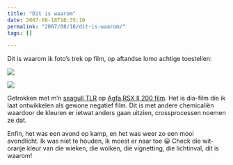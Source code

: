 ```yaml
---
title: "Dit is waarom"
date: 2007-08-18T16:35:10
permalink: "2007/08/18/dit-is-waarom/"
tags: []

---
```

Dit is waarom ik foto’s trek op film, op aftandse lomo achtige toestellen:

[](http://www.flickr.com/photos/simonvanherweghe/1159324149/ "http://www.flickr.com/photos/simonvanherweghe/1159324149/")

[![](http://farm2.static.flickr.com/1362/1159324149_951a8be3c4.jpg?v=0)](http://www.flickr.com/photos/simonvanherweghe/1159324149/ "http://www.flickr.com/photos/simonvanherweghe/1159324149/")

[](http://www.flickr.com/photos/simonvanherweghe/1159324149/ "http://www.flickr.com/photos/simonvanherweghe/1159324149/")

[](http://www.flickr.com/photos/simonvanherweghe/1159324149/ "http://www.flickr.com/photos/simonvanherweghe/1159324149/")

[](http://www.flickr.com/photos/simonvanherweghe/1159319465/in/photostream/ "http://www.flickr.com/photos/simonvanherweghe/1159319465/in/photostream/")

[![](http://farm2.static.flickr.com/1142/1159319465_9fd5a152b7.jpg?v=0)](http://www.flickr.com/photos/simonvanherweghe/1159319465/in/photostream/ "http://www.flickr.com/photos/simonvanherweghe/1159319465/in/photostream/")

[](http://www.flickr.com/photos/simonvanherweghe/1159319465/in/photostream/ "http://www.flickr.com/photos/simonvanherweghe/1159319465/in/photostream/")

[](http://www.flickr.com/photos/simonvanherweghe/1159319465/in/photostream/ "http://www.flickr.com/photos/simonvanherweghe/1159319465/in/photostream/")

Getrokken met m’n [seagull TLR](http://www.donebysimon.be/2007/04/18/2-ogen/ "http://www.donebysimon.be/2007/04/18/2-ogen/") op [Agfa RSX II 200 film](http://www.lomography.com/filmshop/agfa/rsx_ii_200 "http://www.lomography.com/filmshop/agfa/rsx_ii_200"). Het is dia-film die ik laat ontwikkelen als gewone negatief film. Dit is met andere chemicaliën waardoor de kleuren er ietwat anders gaan uitzien, crossprocessen noemen ze dat.

Enfin, het was een avond op kamp, en het was weer zo een mooi avondlicht. Ik was niet te houden, ik moest er naar toe 😀 Check die wit-oranje kleur van die wieken, die wolken, die vignetting, die lichtinval, dit is waarom!
